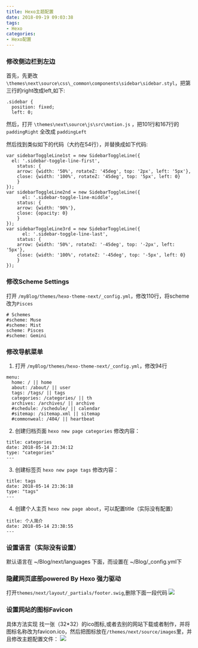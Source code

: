 ```yaml
---
title: Hexo主题配置
date: 2018-09-19 09:03:38
tags: 
- Hexo
categories: 
- Hexo配置
---
```


### **修改侧边栏到左边** ###
首先，先更改`\themes\next\source\css\_common\components\sidebar\sidebar.styl`，把第三行的right改成left,如下:
```
.sidebar {
  position: fixed;
  left: 0;
```
然后，打开 `\themes\next\source\js\src\motion.js` ，把101行和167行的 `paddingRight` 全改成 `paddingLeft` 

然后找到类似如下的代码（大约在54行），并替换成如下代码:
```
var sidebarToggleLine1st = new SidebarToggleLine({
  el: '.sidebar-toggle-line-first',
 	status: {
   	arrow: {width: '50%', rotateZ: '45deg', top: '2px', left: '5px'},
   	close: {width: '100%', rotateZ: '45deg', top: '5px', left: 0}
 	}
});
var sidebarToggleLine2nd = new SidebarToggleLine({
 	  el: '.sidebar-toggle-line-middle',
 	status: {
   	arrow: {width: '90%'},
   	close: {opacity: 0}
 	}
});
var sidebarToggleLine3rd = new SidebarToggleLine({
 	  el: '.sidebar-toggle-line-last',
 	status: {
   	arrow: {width: '50%', rotateZ: '-45deg', top: '-2px', left: '5px'},
   	close: {width: '100%', rotateZ: '-45deg', top: '-5px', left: 0}
 	}
});
```

### **修改Scheme Settings** ###
打开 `/myBlog/themes/hexo-theme-next/_config.yml`，修改110行，将scheme 改为`Pisces`
```
# Schemes
#scheme: Muse
#scheme: Mist
scheme: Pisces
#scheme: Gemini
```

### **修改导航菜单** ###


1. 打开 `/myBlog/themes/hexo-theme-next/_config.yml`，修改94行
```
menu:
  home: / || home
  about: /about/ || user
  tags: /tags/ || tags
  categories: /categories/ || th
  archives: /archives/ || archive
  #schedule: /schedule/ || calendar
  #sitemap: /sitemap.xml || sitemap
  #commonweal: /404/ || heartbeat
```
2. 创建归档页面 `hexo new page categories`
修改内容：
```
title: categories
date: 2018-05-14 23:34:12
type: "categories"
---
```
3. 创建标签页 `hexo new page tags`
修改内容：
```
title: tags
date: 2018-05-14 23:36:18
type: "tags"
---
```
4. 创建个人主页 `hexo new page about`，可以配置title（实际没有配置）
```
title: 个人简介
date: 2018-05-14 23:38:55
---
```
### **设置语言（实际没有设置）** ###
默认语言在 ~/Blog/next/languages 下面，而设置在 ~/Blog/_config.yml下 

### **隐藏网页底部powered By Hexo 强力驱动** ###
打开`themes/next/layout/_partials/footer.swig`,删除下面一段代码
![](http://pexakj5n1.bkt.clouddn.com/18-9-23/97405411.jpg)

### **设置网站的图标Favicon**
具体方法实现
找一张（32*32）的ico图标,或者去别的网站下载或者制作，并将图标名称改为favicon.ico，然后把图标放在`/themes/next/source/images`里，并且修改主题配置文件：
![](http://pexakj5n1.bkt.clouddn.com/18-9-23/39990924.jpg)


